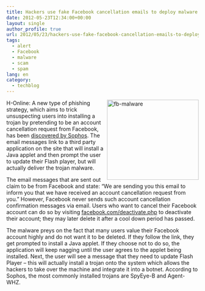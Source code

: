 ```yaml
---
title: Hackers use fake Facebook cancellation emails to deploy malware
date: 2012-05-23T12:34:00+00:00
layout: single
author_profile: true
url: 2012/05/23/hackers-use-fake-facebook-cancellation-emails-to-deploy-malware/
tags:
  - alert
  - Facebook
  - malware
  - scam
  - spam
lang: en
category: 
  - techblog
---
```

H-Online: [<img title="fb-malware" border="0" alt="fb-malware" align="right" src="http://lh5.ggpht.com/-vkmgiUDA2Vg/T7zSWASU50I/AAAAAAAAGD8/2oZo2hiCCjo/fb-malware_thumb%25255B2%25255D.jpg?imgmax=800" width="240" height="210" />](http://lh3.ggpht.com/-83fs6E3Xo80/T7zSTz3zoOI/AAAAAAAAGD0/XtYmc3fkomg/s1600-h/fb-malware%25255B2%25255D.jpg)A new type of phishing strategy, which aims to trick unsuspecting users into installing a trojan by pretending to be an account cancellation request from Facebook, has been [discovered by Sophos](http://nakedsecurity.sophos.com/2012/05/21/facebook-account-cancellation-malware-adobe-flash-update/). The email messages link to a third party application on the site that will install a Java applet and then prompt the user to update their Flash player, but will actually deliver the trojan malware. 

The email messages that are sent out claim to be from Facebook and state: “We are sending you this email to inform you that we have received an account cancellation request from you.” However, Facebook never sends such account cancellation confirmation messages via email. Users who want to cancel their Facebook account can do so by visiting [facebook.com/deactivate.php](https://www.facebook.com/deactivate.php) to deactivate their account; they may later delete it after a cool down period has passed. 

The malware preys on the fact that many users value their Facebook account highly and do not want it to be deleted. If they follow the link, they get prompted to install a Java applet. If they choose not to do so, the application will keep nagging until the user agrees to the applet being installed. Next, the user will see a message that they need to update Flash Player – this will actually install a trojan onto the system which allows the hackers to take over the machine and integrate it into a botnet. According to Sophos, the most commonly installed trojans are SpyEye-B and Agent-WHZ.